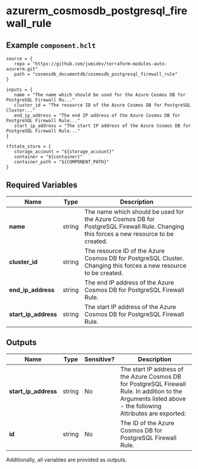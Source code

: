 # azurerm_cosmosdb_postgresql_firewall_rule



## Example `component.hclt`

```hcl
source = {
   repo = "https://github.com/jumidev/terraform-modules-auto-azurerm.git"   
   path = "cosmosdb_documentdb/cosmosdb_postgresql_firewall_rule"   
}

inputs = {
   name = "The name which should be used for the Azure Cosmos DB for PostgreSQL Firewall Ru..."   
   cluster_id = "The resource ID of the Azure Cosmos DB for PostgreSQL Cluster..."   
   end_ip_address = "The end IP address of the Azure Cosmos DB for PostgreSQL Firewall Rule..."   
   start_ip_address = "The start IP address of the Azure Cosmos DB for PostgreSQL Firewall Rule..."   
}

tfstate_store = {
   storage_account = "${storage_account}"   
   container = "${container}"   
   container_path = "${COMPONENT_PATH}"   
}

```

## Required Variables

| Name | Type |  Description |
| ---- | --------- |  ----------- |
| **name** | string |  The name which should be used for the Azure Cosmos DB for PostgreSQL Firewall Rule. Changing this forces a new resource to be created. | 
| **cluster_id** | string |  The resource ID of the Azure Cosmos DB for PostgreSQL Cluster. Changing this forces a new resource to be created. | 
| **end_ip_address** | string |  The end IP address of the Azure Cosmos DB for PostgreSQL Firewall Rule. | 
| **start_ip_address** | string |  The start IP address of the Azure Cosmos DB for PostgreSQL Firewall Rule. | 



## Outputs

| Name | Type | Sensitive? | Description |
| ---- | ---- | --------- | --------- |
| **start_ip_address** | string | No  | The start IP address of the Azure Cosmos DB for PostgreSQL Firewall Rule. In addition to the Arguments listed above - the following Attributes are exported: | 
| **id** | string | No  | The ID of the Azure Cosmos DB for PostgreSQL Firewall Rule. | 

Additionally, all variables are provided as outputs.
